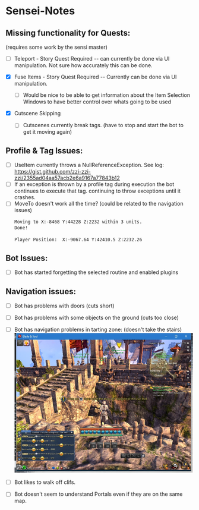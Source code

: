 # Sensei-Notes

## Missing functionality for Quests:
(requires some work by the sensi master)
 -  [ ] Teleport - Story Quest Required -- can currently be done via UI manipulation. Not sure how accurately this can be done.
 
 -  [x] Fuse Items - Story Quest Required -- Currently can be done via UI manipulation. 
   -  [ ] Would be nice to be able to get information about the Item Selection Windows to have better control over whats going to be used

 -  [x] Cutscene Skipping
   -  [ ] Cutscenes currently break tags. (have to stop and start the bot to get it moving again) 
 
## Profile & Tag Issues:
 -  [ ] UseItem currently throws a NullReferenceException. See log: https://gist.github.com/zzi-zzi-zzi/2355ad04aa57acb2e6a9167a77843b12 
 -  [ ] If an exception is thrown by a profile tag during execution the bot continues to execute that tag. continuing to throw exceptions until it crashes. 
 -  [ ] MoveTo doesn't work all the time? (could be related to the navigation issues)
   ```
   Moving to X:-8468 Y:44228 Z:2232 within 3 units.
   Done!
   
   Player Position:  X:-9067.64 Y:42410.5 Z:2232.26
   ```

## Bot Issues:

 -  [ ] Bot has started forgetting the selected routine and enabled plugins

## Navigation issues:

 -  [ ] Bot has problems with doors (cuts short)
 -  [ ] Bot has problems with some objects on the ground (cuts too close)
 -  [ ] Bot has navigation problems in tarting zone: (doesn't take the stairs) 
     ![starting zone problems](pathing_stargin_zone.jpg)
 
 - [ ] Bot likes to walk off clifs.
 - [ ] Bot doesn't seem to understand Portals even if they are on the same map.
